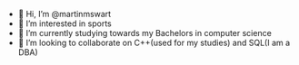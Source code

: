 - 👋 Hi, I’m @martinmswart
- 👀 I’m interested in sports
- 🌱 I’m currently studying towards my Bachelors in computer science 
- 💞️ I’m looking to collaborate on C++(used for my studies) and SQL(I am a DBA)


<!---
martinmswart/martinmswart is a ✨ special ✨ repository because its `README.md` (this file) appears on your GitHub profile.
You can click the Preview link to take a look at your changes.
--->
